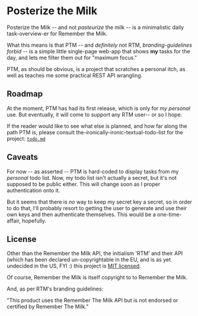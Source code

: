 Posterize the Milk
==================

Posterize the Milk -- and not _pasteurize_ the milk -- is a minimalistic daily task-overview-er for Remember the Milk. 

What this means is that PTM -- and _definitely_ not RTM, _branding-guidelines forbid_ -- is a simple little single-page web-app that shows **my** tasks for the day, and lets me filter them out for "maximum focus."

PTM, as should be obvious, is a project that scratches a personal itch, as well as teaches me some practical REST API wrangling.

Roadmap
-------

At the moment, PTM has had its first release, which is only for _my personal_ use. But eventually, it will come to support any RTM user-- or so I hope.

If the reader would like to see what else is planned, and how far along the path PTM is, please consult the-ironically-ironic-textual-todo-list for the project: [`todo.md`][todo]

Caveats
-------

For now -- as asserted -- PTM is hard-coded to display tasks from my _personal_ todo list. Now, my todo list isn't actually a secret, but it's not supposed to be public either. This will change soon as I proper authentication onto it. 

But it seems that there is _no_ way to keep my secret key a secret, so in order to do that, I'll probably resort to getting the user to generate and use their own keys and then authenticate themselves. This would be a one-time-affair, hopefully.

License
-------

Other than the Remember the Milk API, the initialism 'RTM' and their API (which has been declared un-copyrightable in the EU, and is as yet undecided in the US, FYI :) this project is [MIT licensed][mitl].

Of course, Remember the Milk is itself copyright to to Remember the Milk.

And, as per RTM's branding guidelines:

"This product uses the Remember The Milk API but is not endorsed or certified by Remember The Milk."



[todo]: https://github.com/5310/ptm/blob/master/todo.md "todo.md"
[mitl]: http://www.opensource.org/licenses/MIT "The MIT License"
